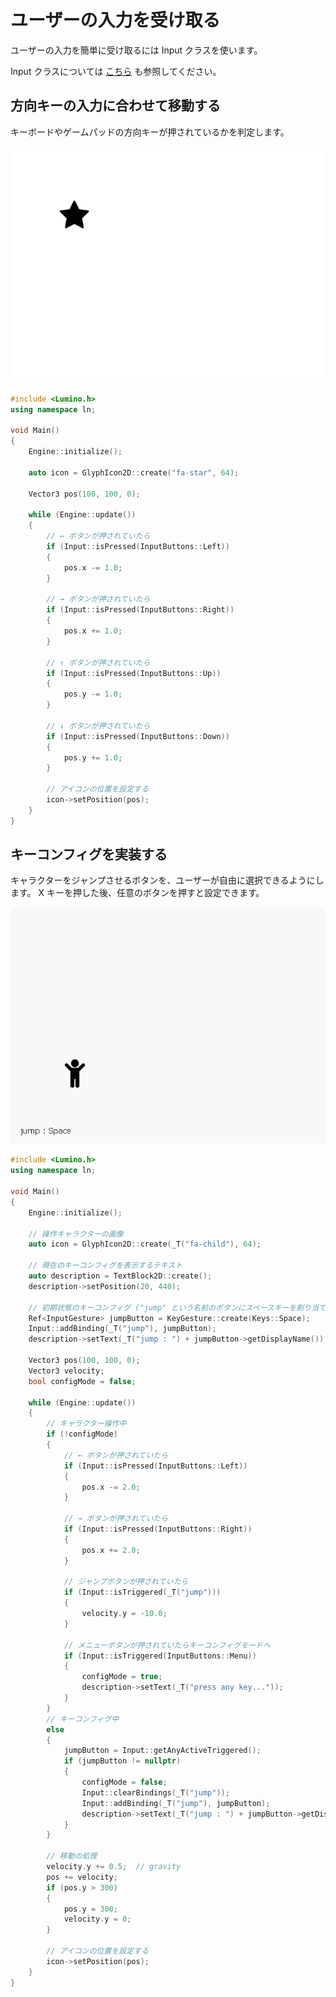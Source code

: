 ユーザーの入力を受け取る
====================

ユーザーの入力を簡単に受け取るには Input クラスを使います。

Input クラスについては [こちら](../../documents/Input_VirtualController.md) も参照してください。


方向キーの入力に合わせて移動する
--------------------
キーボードやゲームパッドの方向キーが押されているかを判定します。

![](img/Input_VirtualController_1.gif)

```cpp
#include <Lumino.h>
using namespace ln;

void Main()
{
	Engine::initialize();

	auto icon = GlyphIcon2D::create("fa-star", 64);

	Vector3 pos(100, 100, 0);

	while (Engine::update())
	{
		// ← ボタンが押されていたら
		if (Input::isPressed(InputButtons::Left))
		{
			pos.x -= 1.0;
		}

		// → ボタンが押されていたら
		if (Input::isPressed(InputButtons::Right))
		{
			pos.x += 1.0;
		}

		// ↑ ボタンが押されていたら
		if (Input::isPressed(InputButtons::Up))
		{
			pos.y -= 1.0;
		}

		// ↓ ボタンが押されていたら
		if (Input::isPressed(InputButtons::Down))
		{
			pos.y += 1.0;
		}

		// アイコンの位置を設定する
		icon->setPosition(pos);
	}
}
```

キーコンフィグを実装する
--------------------
キャラクターをジャンプさせるボタンを、ユーザーが自由に選択できるようにします。
X キーを押した後、任意のボタンを押すと設定できます。

![](img/Input_VirtualController_2.gif)

```cpp
#include <Lumino.h>
using namespace ln;

void Main()
{
	Engine::initialize();

	// 操作キャラクターの画像
	auto icon = GlyphIcon2D::create(_T("fa-child"), 64);

	// 現在のキーコンフィグを表示するテキスト
	auto description = TextBlock2D::create();
	description->setPosition(20, 440);

	// 初期状態のキーコンフィグ ("jump" という名前のボタンにスペースキーを割り当てる)
	Ref<InputGesture> jumpButton = KeyGesture::create(Keys::Space);
	Input::addBinding(_T("jump"), jumpButton);
	description->setText(_T("jump : ") + jumpButton->getDisplayName());

	Vector3 pos(100, 100, 0);
	Vector3 velocity;
	bool configMode = false;

	while (Engine::update())
	{
		// キャラクター操作中
		if (!configMode)
		{
			// ← ボタンが押されていたら
			if (Input::isPressed(InputButtons::Left))
			{
				pos.x -= 2.0;
			}

			// → ボタンが押されていたら
			if (Input::isPressed(InputButtons::Right))
			{
				pos.x += 2.0;
			}

			// ジャンプボタンが押されていたら
			if (Input::isTriggered(_T("jump")))
			{
				velocity.y = -10.0;
			}

			// メニューボタンが押されていたらキーコンフィグモードへ
			if (Input::isTriggered(InputButtons::Menu))
			{
				configMode = true;
				description->setText(_T("press any key..."));
			}
		}
		// キーコンフィグ中
		else
		{
			jumpButton = Input::getAnyActiveTriggered();
			if (jumpButton != nullptr)
			{
				configMode = false;
				Input::clearBindings(_T("jump"));
				Input::addBinding(_T("jump"), jumpButton);
				description->setText(_T("jump : ") + jumpButton->getDisplayName());
			}
		}

		// 移動の処理
		velocity.y += 0.5;	// gravity
		pos += velocity;
		if (pos.y > 300)
		{
			pos.y = 300;
			velocity.y = 0;
		}

		// アイコンの位置を設定する
		icon->setPosition(pos);
	}
}
```


